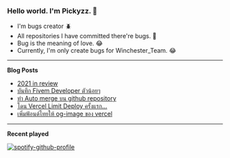 ### Hello world. I'm Pickyzz. 👋
 - I'm bugs creator 🪲
 - All repositories I have committed there're bugs. 🎃
 - Bug is the meaning of love. 😂
 - Currently, I'm only create bugs for Winchester_Team. 😂

-------
**Blog Posts**

<!--START_SECTION:feed-->
* [2021 in review](https:&#x2F;&#x2F;pickyzz.dev&#x2F;article&#x2F;2021-in-review)
* [บันทึก Fivem Developer ตัวน้อยๆ](https:&#x2F;&#x2F;pickyzz.dev&#x2F;article&#x2F;fivem-developer)
* [ทำ Auto merge บน github repository](https:&#x2F;&#x2F;pickyzz.dev&#x2F;article&#x2F;auto-merge-github-repository)
* [โดน Vercel Limit Deploy ครั้งแรก...](https:&#x2F;&#x2F;pickyzz.dev&#x2F;article&#x2F;vercel-limit-deploy)
* [เพิ่มฟ้อนต์ไทยให้ og-image ของ vercel](https:&#x2F;&#x2F;pickyzz.dev&#x2F;article&#x2F;og-image-vercel)
<!--END_SECTION:feed-->

-------

**Recent played**

[![spotify-github-profile](https://spotify-github-profile.vercel.app/api/view?uid=22llhxowcxkv2mjpbpwnciooa&cover_image=true&theme=natemoo-re&bar_color=00b3ff&bar_color_cover=false)](https://spotify-github-profile.vercel.app/api/view?uid=22llhxowcxkv2mjpbpwnciooa&redirect=true)
